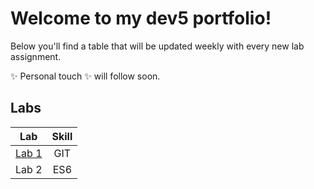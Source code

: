 # Welcome to my dev5 portfolio!

Below you'll find a table that will be updated weekly with every new lab assignment.

✨ Personal touch ✨ will follow soon.

## Labs

| Lab  | Skill |
| ------------- |:-------------:|
| [Lab 1](https://github.com/AlejandroDeWolf/DEV5-LAB1)  | GIT     |
| Lab 2      | ES6     |
